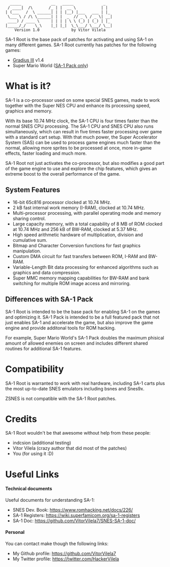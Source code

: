 ```
  _____             __   _____             _   
 / ____|  /\       /_ | |  __ \           | |  
| (___   /  \ ______| | | |__) |___   ___ | |_ 
 \___ \ / /\ \______| | |  _  // _ \ / _ \| __|
 ____) / ____ \     | | | | \ \ (_) | (_) | |_ 
|_____/_/    \_\    |_| |_|  \_\___/ \___/ \__|
    Version 1.0              by Vitor Vilela
```

SA-1 Root is the base pack of patches for activating and using SA-1
on many different games. SA-1 Root currently has patches for the
following games:

* [Gradius III](Gradius-III) v1.4
* Super Mario World ([SA-1 Pack only](https://github.com/VitorVilela7/SA1-Pack))

What is it?
===========

SA-1 is a co-processor used on some special SNES games, made to work together
with the Super NES CPU and enhance its processing speed, graphics and memory.

With its base 10.74 MHz clock, the SA-1 CPU is four times faster than the
normal SNES CPU processing. The SA-1 CPU and SNES CPU also runs
simultaneously, which can result in five times faster processing over game with
a standard cart setup. With that much power, the Super Accelerator System (SAS)
can be used to process game engines much faster than the normal, allowing more
sprites to be processed at once, more in-game effects, faster loading and much
more.

SA-1 Root not just activates the co-processor, but also modifies a good part of
the game engine to use and explore the chip features, which gives an extreme
boost to the overall performance of the game.

## System Features
* 16-bit 65c816 processor clocked at 10.74 MHz.
* 2 kB fast internal work memory (I-RAM), clocked at 10.74 MHz.
* Multi-processor processing, with parallel operating mode and memory sharing
control.
* Large capacity memory, with a total capability of 8 MB of ROM clocked at
10.74 MHz and 256 kB of BW-RAM, clocked at 5.37 MHz.
* High speed arithmetic hardware of multiplication, division and cumulative
sum.
* Bitmap and Character Conversion functions for fast graphics manipulation.
* Custom DMA circuit for fast transfers between ROM, I-RAM and BW-RAM.
* Variable-Length Bit data processing for enhanced algorithms such as graphics
and data compression.
* Super MMC memory mapping capabilities for BW-RAM and bank switching for
multiple ROM image access and mirroring.

## Differences with SA-1 Pack

SA-1 Root is intended to be the base pack for enabling SA-1 on the games
and optimizing it. SA-1 Pack is intended to be a full featured pack that
not just enables SA-1 and accelerate the game, but also improve the game
engine and provide additonal tools for ROM hacking.

For example, Super Mario World's SA-1 Pack doubles the maximum phisical
amount of allowed enemies on screen and includes different shared
routines for additional SA-1 features.

Compatibility
=============

SA-1 Root is warranted to work with real hardware, including SA-1 carts
plus the most up-to-date SNES emulators including bsnes and Snes9x.

ZSNES is not compatible with the SA-1 Root patches.

Credits
=======

SA-1 Root wouldn't be that awesome without help from these people:

* indcsion (additional testing)
* Vitor Vilela (crazy author that did most of the patches)
* You (for using it :D)

Useful Links
============

#### Technical documents

Useful documents for understanding SA-1:

* SNES Dev. Book: https://www.romhacking.net/docs/226/
* SA-1 Registers: https://wiki.superfamicom.org/sa-1-registers
* SA-1 Doc: https://github.com/VitorVilela7/SNES-SA-1-doc/

#### Personal

You can contact make though the following links:

* My Github profile: https://github.com/VitorVilela7
* My Twitter profile: https://twitter.com/HackerVilela
